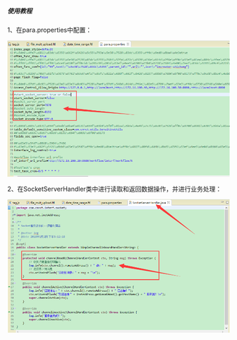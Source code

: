 ##### 使用教程

1、在para.properties中配置：

![](/assets/socket1.png)

2、在SocketServerHandler类中进行读取和返回数据操作，并进行业务处理：

![](/assets/socket2.png)

